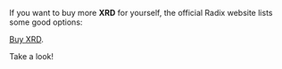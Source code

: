 If you want to buy more **XRD** for yourself, the official Radix website lists some good options:

[Buy XRD](https://www.radixdlt.com/token).

Take a look!
